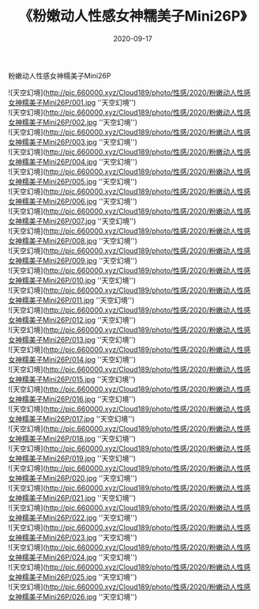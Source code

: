 ﻿---
layout: post
title:  《粉嫩动人性感女神糯美子Mini26P》
date:   2020-09-17
img: http://pic.660000.xyz/Cloud189/photo/性感/2020/粉嫩动人性感女神糯美子Mini26P/000.jpg
categories: [美女, 性感, 泳衣]
---

粉嫩动人性感女神糯美子Mini26P



![天空幻境](http://pic.660000.xyz/Cloud189/photo/性感/2020/粉嫩动人性感女神糯美子Mini26P/001.jpg ''天空幻境'') <br>
![天空幻境](http://pic.660000.xyz/Cloud189/photo/性感/2020/粉嫩动人性感女神糯美子Mini26P/002.jpg ''天空幻境'') <br>
![天空幻境](http://pic.660000.xyz/Cloud189/photo/性感/2020/粉嫩动人性感女神糯美子Mini26P/003.jpg ''天空幻境'') <br>
![天空幻境](http://pic.660000.xyz/Cloud189/photo/性感/2020/粉嫩动人性感女神糯美子Mini26P/004.jpg ''天空幻境'') <br>
![天空幻境](http://pic.660000.xyz/Cloud189/photo/性感/2020/粉嫩动人性感女神糯美子Mini26P/005.jpg ''天空幻境'') <br>
![天空幻境](http://pic.660000.xyz/Cloud189/photo/性感/2020/粉嫩动人性感女神糯美子Mini26P/006.jpg ''天空幻境'') <br>
![天空幻境](http://pic.660000.xyz/Cloud189/photo/性感/2020/粉嫩动人性感女神糯美子Mini26P/007.jpg ''天空幻境'') <br>
![天空幻境](http://pic.660000.xyz/Cloud189/photo/性感/2020/粉嫩动人性感女神糯美子Mini26P/008.jpg ''天空幻境'') <br>
![天空幻境](http://pic.660000.xyz/Cloud189/photo/性感/2020/粉嫩动人性感女神糯美子Mini26P/009.jpg ''天空幻境'') <br>
![天空幻境](http://pic.660000.xyz/Cloud189/photo/性感/2020/粉嫩动人性感女神糯美子Mini26P/010.jpg ''天空幻境'') <br>
![天空幻境](http://pic.660000.xyz/Cloud189/photo/性感/2020/粉嫩动人性感女神糯美子Mini26P/011.jpg ''天空幻境'') <br>
![天空幻境](http://pic.660000.xyz/Cloud189/photo/性感/2020/粉嫩动人性感女神糯美子Mini26P/012.jpg ''天空幻境'') <br>
![天空幻境](http://pic.660000.xyz/Cloud189/photo/性感/2020/粉嫩动人性感女神糯美子Mini26P/013.jpg ''天空幻境'') <br>
![天空幻境](http://pic.660000.xyz/Cloud189/photo/性感/2020/粉嫩动人性感女神糯美子Mini26P/014.jpg ''天空幻境'') <br>
![天空幻境](http://pic.660000.xyz/Cloud189/photo/性感/2020/粉嫩动人性感女神糯美子Mini26P/015.jpg ''天空幻境'') <br>
![天空幻境](http://pic.660000.xyz/Cloud189/photo/性感/2020/粉嫩动人性感女神糯美子Mini26P/016.jpg ''天空幻境'') <br>
![天空幻境](http://pic.660000.xyz/Cloud189/photo/性感/2020/粉嫩动人性感女神糯美子Mini26P/017.jpg ''天空幻境'') <br>
![天空幻境](http://pic.660000.xyz/Cloud189/photo/性感/2020/粉嫩动人性感女神糯美子Mini26P/018.jpg ''天空幻境'') <br>
![天空幻境](http://pic.660000.xyz/Cloud189/photo/性感/2020/粉嫩动人性感女神糯美子Mini26P/019.jpg ''天空幻境'') <br>
![天空幻境](http://pic.660000.xyz/Cloud189/photo/性感/2020/粉嫩动人性感女神糯美子Mini26P/020.jpg ''天空幻境'') <br>
![天空幻境](http://pic.660000.xyz/Cloud189/photo/性感/2020/粉嫩动人性感女神糯美子Mini26P/021.jpg ''天空幻境'') <br>
![天空幻境](http://pic.660000.xyz/Cloud189/photo/性感/2020/粉嫩动人性感女神糯美子Mini26P/022.jpg ''天空幻境'') <br>
![天空幻境](http://pic.660000.xyz/Cloud189/photo/性感/2020/粉嫩动人性感女神糯美子Mini26P/023.jpg ''天空幻境'') <br>
![天空幻境](http://pic.660000.xyz/Cloud189/photo/性感/2020/粉嫩动人性感女神糯美子Mini26P/024.jpg ''天空幻境'') <br>
![天空幻境](http://pic.660000.xyz/Cloud189/photo/性感/2020/粉嫩动人性感女神糯美子Mini26P/025.jpg ''天空幻境'') <br>
![天空幻境](http://pic.660000.xyz/Cloud189/photo/性感/2020/粉嫩动人性感女神糯美子Mini26P/026.jpg ''天空幻境'') <br>